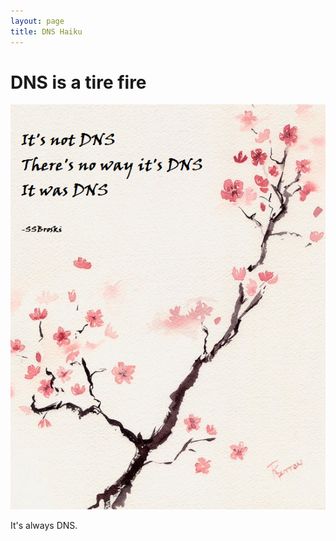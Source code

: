 ```yaml
---
layout: page
title: DNS Haiku
---
```


# DNS is a tire fire

<a href="http://hipku.gabrielmartin.net/"><img src="./dns_haiku.png" alt="Words of wisdom." /></a>

It's always DNS.

